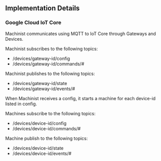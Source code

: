 ## Implementation Details

### Google Cloud IoT Core

Machinist communicates using MQTT to IoT Core through Gateways and Devices.

Machinist subscribes to the following topics:
- /devices/gateway-id/config
- /devices/gateway-id/commands/#

Machinist publishes to the following topics:
- /devices/gateway-id/state
- /devices/gateway-id/events/#

When Machinist receives a config, it starts a machine for each device-id listed in config.

Machines subscribe to the following topics:
- /devices/device-id/config
- /devices/device-id/commands/#

Machine publish to the following topics:
- /devices/device-id/state
- /devices/device-id/events/#
